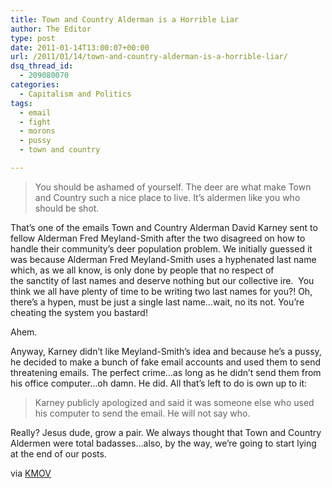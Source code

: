 ```yaml
---
title: Town and Country Alderman is a Horrible Liar
author: The Editor
type: post
date: 2011-01-14T13:00:07+00:00
url: /2011/01/14/town-and-country-alderman-is-a-horrible-liar/
dsq_thread_id:
  - 209080070
categories:
  - Capitalism and Politics
tags:
  - email
  - fight
  - morons
  - pussy
  - town and country

---
```

> You should be ashamed of yourself. The deer are what make Town and Country such a nice place to live. It’s aldermen like you who should be shot.

That&#8217;s one of the emails Town and Country Alderman David Karney sent to fellow Alderman Fred Meyland-Smith after the two disagreed on how to handle their community&#8217;s deer population problem. We initially guessed it was because Alderman Fred Meyland-Smith uses a hyphenated last name which, as we all know, is only done by people that no respect of the sanctity of last names and deserve nothing but our collective ire.  You think we all have plenty of time to be writing two last names for you?! Oh, there&#8217;s a hypen, must be just a single last name&#8230;wait, no its not. You&#8217;re cheating the system you bastard!

Ahem.

Anyway, Karney didn&#8217;t like Meyland-Smith&#8217;s idea and because he&#8217;s a pussy, he decided to make a bunch of fake email accounts and used them to send threatening emails. The perfect crime&#8230;as long as he didn&#8217;t send them from his office computer&#8230;oh damn. He did. All that&#8217;s left to do is own up to it:

> Karney publicly apologized and said it was someone else who used his computer to send the email. He will not say who.

Really? Jesus dude, grow a pair. We always thought that Town and Country Aldermen were total badasses&#8230;also, by the way, we&#8217;re going to start lying at the end of our posts.

via <a href="http://www.kmov.com/news/local/Town-and-Country-alderman-reportedly-used-email-aliases-to-make-violent-threats-against-another-alderman-113254154.html" target="_blank">KMOV</a>